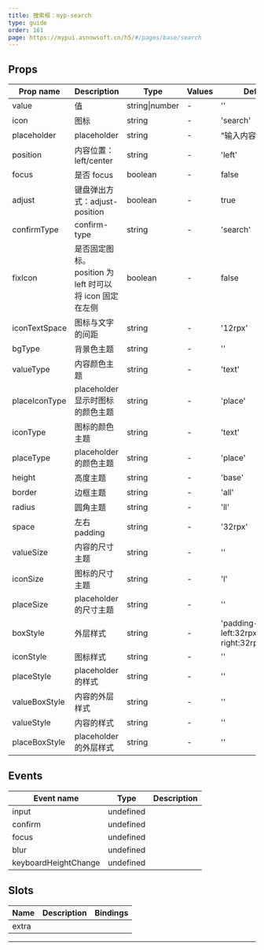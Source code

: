 ```yaml
---
title: 搜索框：myp-search
type: guide
order: 161
page: https://mypui.asnowsoft.cn/h5/#/pages/base/search
---
```


## Props

| Prop name     | Description                                             | Type           | Values | Default                                   |
| ------------- | ------------------------------------------------------- | -------------- | ------ | ----------------------------------------- |
| value         | 值                                                      | string\|number | -      | ''                                        |
| icon          | 图标                                                    | string         | -      | 'search'                                  |
| placeholder   | placeholder                                             | string         | -      | "输入内容开始搜索"                        |
| position      | 内容位置：left/center                                   | string         | -      | 'left'                                    |
| focus         | 是否 focus                                              | boolean        | -      | false                                     |
| adjust        | 键盘弹出方式：adjust-position                           | boolean        | -      | true                                      |
| confirmType   | confirm-type                                            | string         | -      | 'search'                                  |
| fixIcon       | 是否固定图标。position 为 left 时可以将 icon 固定在左侧 | boolean        | -      | false                                     |
| iconTextSpace | 图标与文字的间距                                        | string         | -      | '12rpx'                                   |
| bgType        | 背景色主题                                              | string         | -      | ''                                        |
| valueType     | 内容颜色主题                                            | string         | -      | 'text'                                    |
| placeIconType | placeholder 显示时图标的颜色主题                        | string         | -      | 'place'                                   |
| iconType      | 图标的颜色主题                                          | string         | -      | 'text'                                    |
| placeType     | placeholder 的颜色主题                                  | string         | -      | 'place'                                   |
| height        | 高度主题                                                | string         | -      | 'base'                                    |
| border        | 边框主题                                                | string         | -      | 'all'                                     |
| radius        | 圆角主题                                                | string         | -      | 'll'                                      |
| space         | 左右 padding                                            | string         | -      | '32rpx'                                   |
| valueSize     | 内容的尺寸主题                                          | string         | -      | ''                                        |
| iconSize      | 图标的尺寸主题                                          | string         | -      | 'l'                                       |
| placeSize     | placeholder 的尺寸主题                                  | string         | -      | ''                                        |
| boxStyle      | 外层样式                                                | string         | -      | 'padding-left:32rpx;padding-right:32rpx;' |
| iconStyle     | 图标样式                                                | string         | -      | ''                                        |
| placeStyle    | placeholder 的样式                                      | string         | -      | ''                                        |
| valueBoxStyle | 内容的外层样式                                          | string         | -      | ''                                        |
| valueStyle    | 内容的样式                                              | string         | -      | ''                                        |
| placeBoxStyle | placeholder 的外层样式                                  | string         | -      | ''                                        |

## Events

| Event name           | Type      | Description |
| -------------------- | --------- | ----------- |
| input                | undefined |
| confirm              | undefined |
| focus                | undefined |
| blur                 | undefined |
| keyboardHeightChange | undefined |

## Slots

| Name  | Description | Bindings |
| ----- | ----------- | -------- |
| extra |             |          |

---

